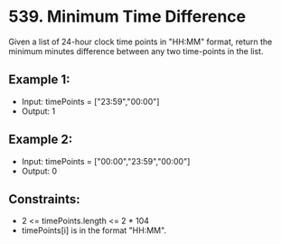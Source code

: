 # 539. Minimum Time Difference

Given a list of 24-hour clock time points in "HH:MM" format, return the minimum minutes difference between any two time-points in the list.


## Example 1:

- Input: timePoints = ["23:59","00:00"]
- Output: 1


## Example 2:

- Input: timePoints = ["00:00","23:59","00:00"]
- Output: 0


## Constraints:

- 2 <= timePoints.length <= 2 * 104
- timePoints[i] is in the format "HH:MM".
